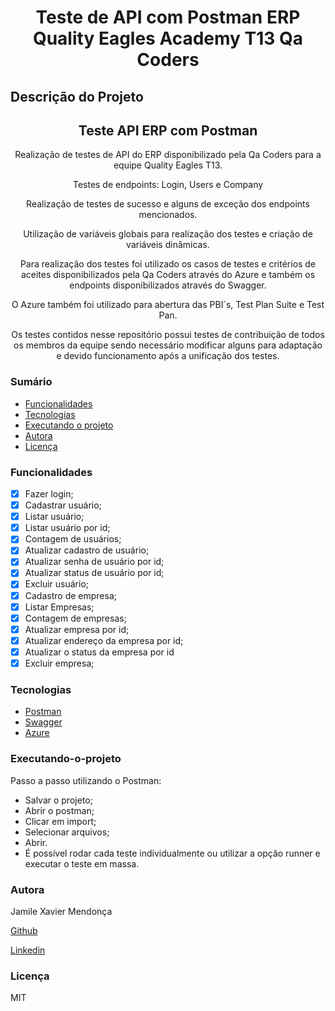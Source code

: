 <h1 align="center">Teste de API com Postman ERP Quality Eagles Academy T13 Qa Coders </h1>

## Descrição do Projeto

<h2 align="center">
Teste API ERP com Postman
</h2>
<p align="center"> Realização de testes de API do ERP disponibilizado pela Qa Coders para a equipe Quality Eagles T13. </p>
<p align="center">Testes de endpoints: Login, Users e Company</p>
<p align="center"> Realização de testes de sucesso e alguns de exceção dos endpoints mencionados.</p>
<p align="center"> Utilização de variáveis globais para realização dos testes e criação de variáveis dinâmicas.</p>
<p align="center">Para realização dos testes foi utilizado os casos de testes e critérios de aceites disponibilizados pela Qa Coders através do Azure e também os endpoints disponibilizados através do Swagger.</p>
<p align="center"> O Azure também foi utilizado para abertura das PBI´s, Test Plan Suite e Test Pan.</p>
<p align="center"> Os testes contidos nesse repositório possui testes de contribuição de todos os membros da equipe sendo necessário modificar alguns para adaptação e devido funcionamento após a unificação dos testes.</p>

### Sumário

- [Funcionalidades](#funcionalidades)
- [Tecnologias](#tecnologias)
- [Executando o projeto](#Executando-o-projeto)
- [Autora](#autora)
- [Licença](#licença)

### Funcionalidades

- [x] Fazer login;
- [x] Cadastrar usuário;
- [x] Listar usuário;
- [x] Listar usuário por id;
- [x] Contagem de usuários;
- [x] Atualizar cadastro de usuário;
- [x] Atualizar senha de usuário por id;
- [x] Atualizar status de usuário por id;
- [x] Excluir usuário;
- [x] Cadastro de empresa;
- [x] Listar Empresas;
- [x] Contagem de empresas;
- [x] Atualizar empresa por id;
- [x] Atualizar endereço da empresa por id;
- [x] Atualizar o status da empresa por id
- [x] Excluir empresa;

### Tecnologias

- [Postman](https://www.postman.com/)
- [Swagger](https://swagger.io/)
- [Azure](https://azure.microsoft.com/pt-br/)

### Executando-o-projeto

Passo a passo utilizando o Postman:

- Salvar o projeto;
- Abrir o postman;
- Clicar em import;
- Selecionar arquivos;
- Abrir.
- É possível rodar cada teste individualmente ou utilizar a opção runner e executar o teste em massa.

### Autora

<p> Jamile Xavier Mendonça </p>

[Github](https://github.com/jamile-xavier)

[Linkedin](https://www.linkedin.com/in/jamile-xavier/)

### Licença

MIT
